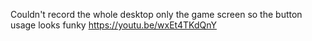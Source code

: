 Couldn't record the whole desktop only the game screen so the button usage looks funky
https://youtu.be/wxEt4TKdQnY
